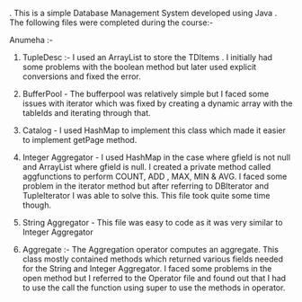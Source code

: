 .   This is a simple Database Management System developed using Java . The following files were completed during the course:-

Anumeha :-

1) TupleDesc :- I used an ArrayList to store the TDItems . I initially had some problems with the boolean method but later used explicit conversions and 
fixed the error.

2) BufferPool - The bufferpool was relatively simple but I faced some issues with iterator which was fixed by creating a dynamic array with the tableIds and iterating through 
that.
3) Catalog - I used HashMap to implement this class which made it easier to implement getPage method.

4) Integer Aggregator - I used HashMap in the case where gfield is not null and ArrayList where gfield is null. I created a private method called aggfunctions to perform COUNT, ADD , MAX, MIN & AVG. I faced some problem in the iterator method but after referring to DBIterator and TupleIterator I was able to solve this. This file took quite some time though.

5. String Aggregator - This file was easy to code as it was very similar to Integer Aggregator

6) Aggregate :- The Aggregation operator computes an aggregate. This class mostly contained methods which returned various fields needed for the 
String and Integer Aggregator. I faced some problems in the open method but I referred to the Operator file and found out that I had to use 
the call the function using super to use the methods in operator.
